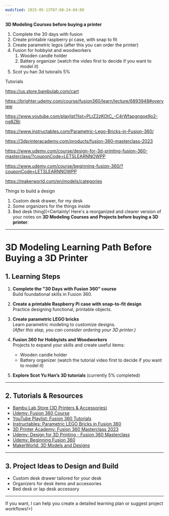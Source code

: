 ```yaml
---
modified: 2025-05-13T07:08:24-04:00
---
```

**3D Modeling Courses before buying a printer**

1. Complete the 30 days with fusion
2. Create printable raspberry pi case, with snap to fit
3. Create parametric legos (after this you can order the printer)
4. Fusion for hobbyist and woodworkers
    1. Wooden candle holder
    2. Battery organizer (watch the video first to decide if you want to model it)
5. Scot yu han 3d tutorails 5%

Tutorials

https://us.store.bambulab.com/cart

https://brighter.udemy.com/course/fusion360/learn/lecture/6893948#overview

https://www.youtube.com/playlist?list=PLrZ2zKOtC_-C4rWfapgngoe9o2-ng8ZBr

https://www.instructables.com/Parametric-Lego-Bricks-in-Fusion-360/

https://3dprinteracademy.com/products/fusion-360-masterclass-2023

https://www.udemy.com/course/design-for-3d-printing-fusion-360-masterclass/?couponCode=LETSLEARNNOWPP

https://www.udemy.com/course/beginning-fusion-360/?couponCode=LETSLEARNNOWPP

https://makerworld.com/en/models/categories

Things to build a design

1. Custom desk drawer, for my desk
2. Some organizers for the things inside
3. Bed desk thing](<Certainly! Here's a reorganized and clearer version of your notes on **3D Modeling Courses and Projects before buying a 3D printer**:

---

# 3D Modeling Learning Path Before Buying a 3D Printer

## 1. Learning Steps

1. **Complete the "30 Days with Fusion 360" course**  
   Build foundational skills in Fusion 360.

2. **Create a printable Raspberry Pi case with snap-to-fit design**  
   Practice designing functional, printable objects.

3. **Create parametric LEGO bricks**  
   Learn parametric modeling to customize designs.  
   *(After this step, you can consider ordering your 3D printer.)*

4. **Fusion 360 for Hobbyists and Woodworkers**  
   Projects to expand your skills and create useful items:  
   - Wooden candle holder  
   - Battery organizer (watch the tutorial video first to decide if you want to model it)

5. **Explore Scot Yu Han’s 3D tutorials** (currently 5% completed)

---

## 2. Tutorials & Resources

- [Bambu Lab Store (3D Printers & Accessories)](https://us.store.bambulab.com/cart)
- [Udemy: Fusion 360 Course](https://brighter.udemy.com/course/fusion360/learn/lecture/6893948#overview)
- [YouTube Playlist: Fusion 360 Tutorials](https://www.youtube.com/playlist?list=PLrZ2zKOtC_-C4rWfapgngoe9o2-ng8ZBr)
- [Instructables: Parametric LEGO Bricks in Fusion 360](https://www.instructables.com/Parametric-Lego-Bricks-in-Fusion-360/)
- [3D Printer Academy: Fusion 360 Masterclass 2023](https://3dprinteracademy.com/products/fusion-360-masterclass-2023)
- [Udemy: Design for 3D Printing - Fusion 360 Masterclass](https://www.udemy.com/course/design-for-3d-printing-fusion-360-masterclass/?couponCode=LETSLEARNNOWPP)
- [Udemy: Beginning Fusion 360](https://www.udemy.com/course/beginning-fusion-360/?couponCode=LETSLEARNNOWPP)
- [MakerWorld: 3D Models and Designs](https://makerworld.com/en/models/categories)

---

## 3. Project Ideas to Design and Build

- Custom desk drawer tailored for your desk
- Organizers for desk items and accessories
- Bed desk or lap desk accessory

---

If you want, I can help you create a detailed learning plan or suggest project workflows!>)